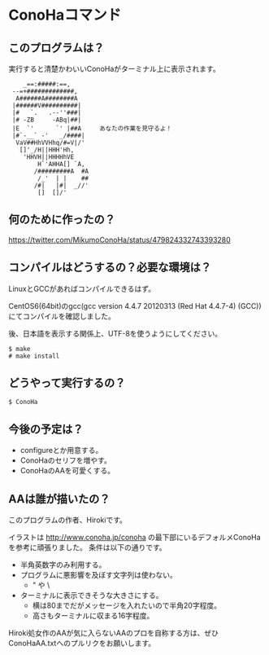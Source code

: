 ConoHaコマンド
===========

## このプログラムは？

実行すると清楚かわいいConoHaがターミナル上に表示されます。

        _==:#####:==,
     --=+#############,
      A######A########A
     |######V##########|
     |#   `.   .--''###|
     |# -ZB     -ABq|##|
     |E  `'      `' |##A     あなたの作業を見守るよ！
     |#`-__` -'   _/####|
      VaV##HhVVHhq/#=V|/'
       []'_/H||HHH'Hh,
        'HHVH||HHHHhVE
            H`'AHHA[] `A,
           /#########A  #A
            /_'  | |    ##
           /#|   |#|  _//'
            []  []/'

## 何のために作ったの？

https://twitter.com/MikumoConoHa/status/479824332743393280

## コンパイルはどうするの？必要な環境は？

LinuxとGCCがあればコンパイルできるはず。

CentOS6(64bit)のgcc(gcc version 4.4.7 20120313 (Red Hat 4.4.7-4) (GCC))にてコンパイルを確認しました。

後、日本語を表示する関係上、UTF-8を使うようにしてください。

``` Terminal
$ make
# make install
```

## どうやって実行するの？

``` Terminal
$ ConoHa
```

## 今後の予定は？

* configureとか用意する。
* ConoHaのセリフを増やす。
* ConoHaのAAを可愛くする。

## AAは誰が描いたの？

このプログラムの作者、Hirokiです。

イラストは http://www.conoha.jp/conoha の最下部にいるデフォルメConoHaを参考に頑張りました。
条件は以下の通りです。

* 半角英数字のみ利用する。
* プログラムに悪影響を及ぼす文字列は使わない。
    * " や \
* ターミナルに表示できそうな大きさにする。
    * 横は80までだがメッセージを入れたいので半角20字程度。
    * 高さもターミナルに収まる16字程度。

Hiroki処女作のAAが気に入らないAAのプロを自称する方は、ぜひConoHaAA.txtへのプルリクをお願いします。
